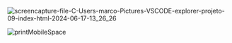 ![screencapture-file-C-Users-marco-Pictures-VSCODE-explorer-projeto-09-index-html-2024-06-17-13_26_26](https://github.com/htzxd/exploreWithoutLimits/assets/166336496/15fc94cc-dbaa-4b10-8cec-72d2f1aa2cbc)


![printMobileSpace](https://github.com/htzxd/exploreWithoutLimits/assets/166336496/a0107e99-5c15-4bd9-9208-4bd1bab1ab0f)

